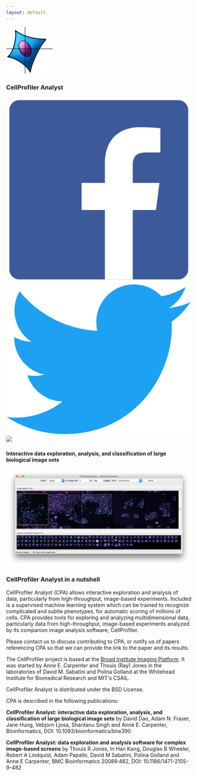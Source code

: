```yaml
---
layout: default
---
```

![](/images/logo_cpa.png)

### CellProfiler Analyst

[![](/images/facebook.svg)](http://www.facebook.com/cellprofiler)
[![](/images/twitter.svg)](http://twitter.com/CellProfiler)
[![](https://assets-cdn.github.com/images/modules/logos_page/GitHub-Mark.png)](https://github.com/CellProfiler/CellProfiler-Analyst)

#### Interactive data exploration, analysis, and classification of large biological image sets

![](/images/introduction/gallery.png)

### CellProfiler Analyst in a nutshell

CellProfiler Analyst (CPA) allows interactive exploration and analysis of data, particularly from high-throughput, image-based experiments. Included is a supervised machine learning system which can be trained to recognize complicated and subtle phenotypes, for automatic scoring of millions of cells. CPA provides tools for exploring and analyzing multidimensional data, particularly data from high-throughput, image-based experiments analyzed by its companion image analysis software, CellProfiler.

Please contact us to discuss contributing to CPA, or notify us of papers referencing CPA so that we can provide the link to the paper and its results.

The CellProfiler project is based at the [Broad Institute Imaging Platform](http://broadinstitute.org/~anne). It was started by Anne E. Carpenter and Thouis (Ray) Jones in the laboratories of David M. Sabatini and Polina Golland at the Whitehead Institute for Biomedical Research and MIT's CSAIL.

CellProfiler Analyst is distributed under the BSD License.

CPA is described in the following publications:

**CellProfiler Analyst: interactive data exploration, analysis, and classification of large biological image sets**
by David Dao, Adam N. Fraser, Jane Hung, Vebjorn Ljosa, Shantanu Singh and Anne E. Carpenter, Bioinformatics, DOI: 10.1093/bioinformatics/btw390

**CellProfiler Analyst: data exploration and analysis software for complex image-based screens**
by Thouis R Jones, In Han Kang, Douglas B Wheeler, Robert A Lindquist, Adam Papallo, David M Sabatini, Polina Golland and Anne E Carpenter, BMC Bioinformatics 20089:482, DOI: 10.1186/1471-2105-9-482
